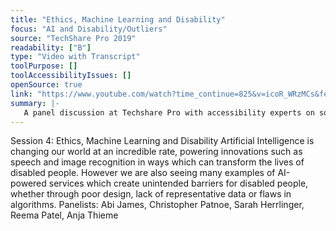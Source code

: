 ```yaml
---
title: "Ethics, Machine Learning and Disability"
focus: "AI and Disability/Outliers"
source: "TechShare Pro 2019"
readability: ["B"]
type: "Video with Transcript"
toolPurpose: []
toolAccessibilityIssues: []
openSource: true
link: "https://www.youtube.com/watch?time_continue=825&v=icoR_WRzMCs&feature=emb_logo"
summary: |-
   A panel discussion at Techshare Pro with accessibility experts on social and technological machine learning issues that need to be addressed. 
---
```

Session 4: Ethics, Machine Learning and Disability Artificial Intelligence is changing our world at an incredible rate, powering innovations such as speech and image recognition in ways which can transform the lives of disabled people. However we are also seeing many examples of AI-powered services which create unintended barriers for disabled people, whether through poor design, lack of representative data or flaws in algorithms. Panelists: Abi James, Christopher Patnoe, Sarah Herrlinger, Reema Patel, Anja Thieme
